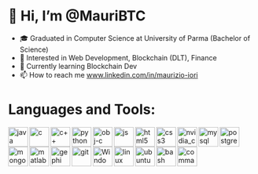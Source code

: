 # 👋 Hi, I’m @MauriBTC

- 🎓 Graduated in Computer Science at University of Parma (Bachelor of Science)
- 👀 Interested in Web Development, Blockchain (DLT), Finance
- 🌱 Currently learning Blockchain Dev
- 📫 How to reach me www.linkedin.com/in/maurizio-iori


# Languages and Tools:

[<img align="left" alt="java" width="40px" src="https://user-images.githubusercontent.com/52386206/150535090-6deb3ee1-c7fd-4de0-afc4-bbebd5eb9ab9.png" />][1]
[<img align="left" alt="c" width="40px" src="https://user-images.githubusercontent.com/52386206/150535074-1825c937-176c-47a2-bfe0-02bfa6648784.png" />][2]
[<img align="left" alt="c++" width="40px" src="https://user-images.githubusercontent.com/52386206/150535134-eea8d9bf-8f8b-4802-bb11-6e42cf252c1c.png" />][3]
[<img align="left" alt="python" width="40px" src="https://user-images.githubusercontent.com/52386206/150535161-cb4de80a-3286-46a3-9585-161f0b0532aa.png" />][4]
[<img align="left" alt="obj-c" width="40px" src="https://user-images.githubusercontent.com/52386206/150535481-7bb8eae5-00a0-44d7-9ea0-866b2d363026.png" />][5]
[<img align="left" alt="js" width="40px" src="https://user-images.githubusercontent.com/52386206/150535270-141e2728-9e22-4796-860b-9d917e4154e6.png" />][6]
[<img align="left" alt="html5" width="40px" src="https://user-images.githubusercontent.com/52386206/150535387-60826c1c-a226-4e60-9e4f-71d50431a1e3.png" />][7]
[<img align="left" alt="css3" width="40px" src="https://user-images.githubusercontent.com/52386206/150535395-539117ce-abac-4cf1-b1d8-58dfaeefebfd.png" />][8]
[<img align="left" alt="nvidia_cuda" width="40px" src="https://user-images.githubusercontent.com/52386206/150535442-14c5c144-3dc8-4a47-9f38-a350df254150.jpg" />][9]
[<img align="left" alt="mysql" width="40px" src="https://user-images.githubusercontent.com/52386206/150535520-f4432f36-c93f-41cb-85ba-81ac945dc0d6.png" />][10]
[<img align="left" alt="postgresql" width="40px" src="https://user-images.githubusercontent.com/52386206/150535530-cbc96ef9-8ba3-41d5-9c59-996b6af42089.png" />][11]
[<img align="left" alt="mongodb" width="40px" src="https://user-images.githubusercontent.com/52386206/150535540-3e422cb2-ee24-4255-9f26-97f0fe9a909a.png" />][12]
[<img align="left" alt="matlab" width="40px" src="https://user-images.githubusercontent.com/52386206/150535590-9e81133f-506d-48d6-905d-8e5bbe6373cc.png" />][13]
[<img align="left" alt="gephi" width="40px" src="https://user-images.githubusercontent.com/52386206/150541842-f7c3cbe1-cbdc-4391-af9c-397b45964b60.png" />][14]
[<img align="left" alt="git" width="40px" src="https://user-images.githubusercontent.com/52386206/150541863-ab8267b3-f597-4135-ab7a-b8b75ed20386.png" />][15]
[<img align="left" alt="Windows 11 Icon" width="40px" src="https://user-images.githubusercontent.com/52386206/150541909-881755c7-69bf-4d5c-8dc6-aaefa2c864fa.png" />][16]
[<img align="left" alt="linux" width="40px" src="https://user-images.githubusercontent.com/52386206/150541925-f3995c84-a6aa-448c-b83d-826948c0b672.png" />][17]
[<img align="left" alt="ubuntu" width="40px" src="https://user-images.githubusercontent.com/52386206/150541937-22047956-293e-4f99-ba22-67c4c226e39f.png" />][18]
[<img align="left" alt="bash" width="40px" src="https://user-images.githubusercontent.com/52386206/150536634-d310c180-83eb-4e9e-80bb-ca408eb8a2c5.png" />][19]
[<img align="left" alt="command_prompt" width="40px" src="https://user-images.githubusercontent.com/52386206/150542240-ea5c40b4-b6df-4fab-995e-3aa88413f0ff.png" />][20]

[1]: https://www.java.com/en/
[2]: https://en.wikipedia.org/wiki/C_(programming_language)
[3]: https://www.w3schools.com/cpp/cpp_intro.asp#:~:text=C%2B%2B%20is%20a%20cross%2Dplatform,over%20system%20resources%20and%20memory.
[4]: https://www.python.org/
[5]: https://en.wikipedia.org/wiki/Objective-C
[6]: https://www.javascript.com/
[7]: https://html.spec.whatwg.org/multipage/
[8]: https://www.w3schools.com/css/
[9]: https://developer.nvidia.com/cuda-downloads
[10]: https://www.mysql.com/
[11]: https://www.postgresql.org/
[12]: https://www.mongodb.com/
[13]: https://it.mathworks.com/products/matlab.html
[14]: https://gephi.org/
[15]: https://git-scm.com/
[16]: https://www.microsoft.com/en-us/windows/windows-11
[17]: https://www.linux.org/
[18]: https://ubuntu.com/
[19]: https://www.gnu.org/software/bash/
[20]: https://en.wikipedia.org/wiki/Command-line_interface#Command_prompt

<!---
MauriBTC/MauriBTC is a ✨ special ✨ repository because its `README.md` (this file) appears on your GitHub profile.
You can click the Preview link to take a look at your changes.
--->
